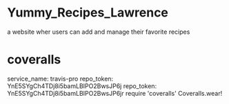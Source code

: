 # Yummy_Recipes_Lawrence
a website wher users can add and manage their favorite recipes
# coveralls
service_name: travis-pro
repo_token: YnE5SYgCh4TDj8i5bamLBIPO2BwsJP6j
repo_token: YnE5SYgCh4TDj8i5bamLBIPO2BwsJP6jr
require 'coveralls'
Coveralls.wear!

